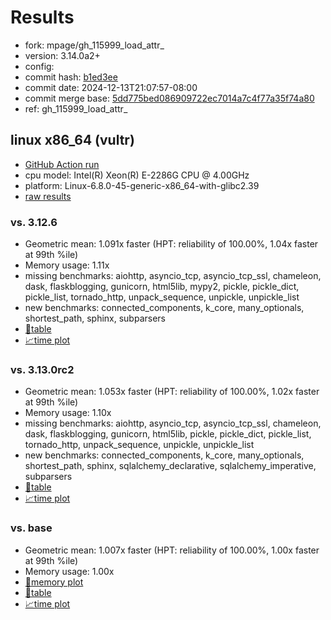 # Results

- fork: mpage/gh_115999_load_attr_
- version: 3.14.0a2+
- config: 
- commit hash: [b1ed3ee](https://github.com/mpage/cpython/commit/b1ed3ee)
- commit date: 2024-12-13T21:07:57-08:00
- commit merge base: [5dd775bed086909722ec7014a7c4f77a35f74a80](https://github.com/python/cpython/commit/5dd775bed086909722ec7014a7c4f77a35f74a80)
- ref: gh_115999_load_attr_

## linux x86_64 (vultr)

- [GitHub Action run](https://github.com/facebookexperimental/free-threading-benchmarking/actions/runs/12327129636)
- cpu model: Intel(R) Xeon(R) E-2286G CPU @ 4.00GHz
- platform: Linux-6.8.0-45-generic-x86_64-with-glibc2.39
- [raw results](bm-20241213-vultr-x86_64-mpage-gh_115999_load_attr_-3.14.0a2%2B-b1ed3ee.json)

### vs. 3.12.6

- Geometric mean: 1.091x faster (HPT: reliability of 100.00%, 1.04x faster at 99th %ile)
- Memory usage: 1.11x
- missing benchmarks: aiohttp, asyncio_tcp, asyncio_tcp_ssl, chameleon, dask, flaskblogging, gunicorn, html5lib, mypy2, pickle, pickle_dict, pickle_list, tornado_http, unpack_sequence, unpickle, unpickle_list
- new benchmarks: connected_components, k_core, many_optionals, shortest_path, sphinx, subparsers
- [📄table](bm-20241213-vultr-x86_64-mpage-gh_115999_load_attr_-3.14.0a2%2B-b1ed3ee-vs-3.12.6.md)
- [📈time plot](bm-20241213-vultr-x86_64-mpage-gh_115999_load_attr_-3.14.0a2%2B-b1ed3ee-vs-3.12.6.svg)

### vs. 3.13.0rc2

- Geometric mean: 1.053x faster (HPT: reliability of 100.00%, 1.02x faster at 99th %ile)
- Memory usage: 1.10x
- missing benchmarks: aiohttp, asyncio_tcp, asyncio_tcp_ssl, chameleon, dask, flaskblogging, gunicorn, html5lib, pickle, pickle_dict, pickle_list, tornado_http, unpack_sequence, unpickle, unpickle_list
- new benchmarks: connected_components, k_core, many_optionals, shortest_path, sphinx, sqlalchemy_declarative, sqlalchemy_imperative, subparsers
- [📄table](bm-20241213-vultr-x86_64-mpage-gh_115999_load_attr_-3.14.0a2%2B-b1ed3ee-vs-3.13.0rc2.md)
- [📈time plot](bm-20241213-vultr-x86_64-mpage-gh_115999_load_attr_-3.14.0a2%2B-b1ed3ee-vs-3.13.0rc2.svg)

### vs. base

- Geometric mean: 1.007x faster (HPT: reliability of 100.00%, 1.00x faster at 99th %ile)
- Memory usage: 1.00x
- [🧠memory plot](bm-20241213-vultr-x86_64-mpage-gh_115999_load_attr_-3.14.0a2%2B-b1ed3ee-vs-base-mem.svg)
- [📄table](bm-20241213-vultr-x86_64-mpage-gh_115999_load_attr_-3.14.0a2%2B-b1ed3ee-vs-base.md)
- [📈time plot](bm-20241213-vultr-x86_64-mpage-gh_115999_load_attr_-3.14.0a2%2B-b1ed3ee-vs-base.svg)

